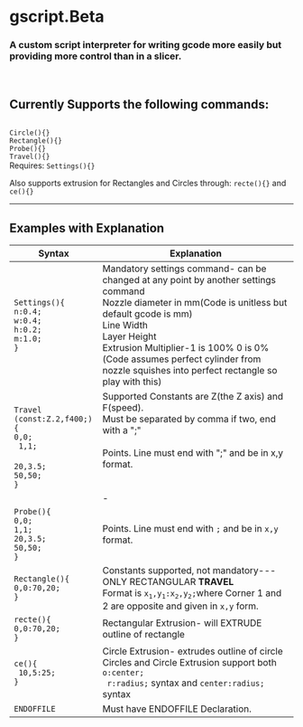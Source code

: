 
# gscript.Beta
<h3>A custom script interpreter for writing gcode more easily but providing more control than in a slicer.</h4>
<br>

## Currently Supports the following commands:
<code>  
Circle(){}
Rectangle(){}
Probe(){}
Travel(){}
</code>
Requires:
<code>Settings(){}</code>

Also supports extrusion for Rectangles and Circles through:
<code>recte(){}</code>
and 
<code>ce(){}</code>

___


## Examples with Explanation

| Syntax | Explanation |
|--|--|
|<code>Settings(){</code><br><code>n:0.4;</code><br><code>w:0.4;</code><br><code>h:0.2;</code><br><code>m:1.0;</code><br><code>}|Mandatory settings command- can be changed at any point by another settings command<br>Nozzle diameter in mm(Code is unitless but default gcode is mm)<br> Line Width<br>Layer Height<br>Extrusion Multiplier-1 is 100% 0 is 0%(Code assumes perfect cylinder from nozzle squishes into perfect rectangle so play with this)|
|<code>Travel (const:Z.2,f400;){</code><br><code>0,0;</code><br><code> 1,1; </code><br><code>20,3.5;</code><br><code>50,50;</code><br><code>}|<expl>Supported Constants are Z(the Z axis) and F(speed).<br> Must be separated by comma if two, end with a ";"<br> <br> Points. Line must end with ";" and be in x,y format.</expl><br><br><br>-|
|<code>Probe(){</code><br><code>0,0;</code><br><code>1,1;</code><br><code>20,3.5;</code><br><code>50,50;</code><br><code>}|Points. Line must end with <code>;</code> and be in <code>x,y</code> format.
|<code>Rectangle(){</code><br><code>0,0:70,20;</code><br><code>}</code>|Constants supported, not mandatory--- ONLY RECTANGULAR **TRAVEL**<br>Format is <code>x<sub>1</sub>,y<sub>1</sub>:x<sub>2</sub>,y<sub>2</sub>;</code>where Corner 1 and 2 are opposite and given in <code>x,y</code> form.
|<code>recte(){</code><br><code>0,0:70,20;</code><br><code>}|Rectangular Extrusion- will EXTRUDE outline of rectangle|Circle(){</code><br><code>o:10,5 </code><br><code>r:25;</code><br><code>}|Circle outline travel-- DOES NOT EXTRUDE<br>Center point for circle<br> Radius of circle
|<code>ce(){</code><br><code> 10,5:25; </code><br><code>}|Circle Extrusion- extrudes outline of circle<br>Circles and Circle Extrusion support both <code>o:center;</code><br><code> r:radius;</code> syntax and <code>center:radius;</code> syntax
|<code>ENDOFFILE|Must have ENDOFFILE Declaration.|